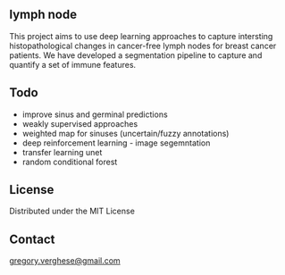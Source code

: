 lymph node
-------------

This project aims to use deep learning approaches to capture intersting histopathological changes in cancer-free lymph nodes for breast cancer patients. We have developed a segmentation pipeline to capture and quantify a set of immune features.


Todo
-------------

* improve sinus and germinal predictions
* weakly supervised approaches
* weighted map for sinuses (uncertain/fuzzy annotations)
* deep reinforcement learning - image segemntation
* transfer learning unet
* random conditional forest

License
-------------

Distributed under the MIT License

Contact
-------------

gregory.verghese@gmail.com

